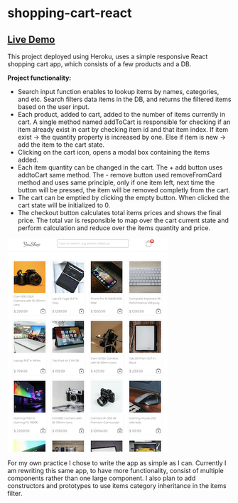 # shopping-cart-react

<h2><a href="https://yanshtein.github.io/shopping-cart-react/" rel="nofollow">Live Demo</a></h2>

This project deployed using Heroku, uses a simple responsive React shopping cart app, which consists of a few products and a DB.

<b>Project functionality:</b>
- Search input function enables to lookup items by names, categories, and etc.
Search filters data items in the DB, and returns the filtered items based on the user input.
- Each product, added to cart, added to the number of items currently in cart.
A single method named addToCart is responsible for checking if an item already exist in cart by checking item id and that item index.
If item exist -> the quantity property is increased by one.
Else if item is new -> add the item to the cart state.
- Clicking on the cart icon, opens a modal box containing the items added.
- Each item quantity can be changed in the cart.
The + add button uses addtoCart same method.
The - remove button used removeFromCard method and uses same principle, only if one item left, next time the button will be pressed, the item will be removed completly from the cart. 
- The cart can be emptied by clicking the empty button.
When clicked the cart state will be initialized to 0.
- The checkout button calculates total items prices and shows the final price.
The total var is responsible to map over the cart current state and perform calculation and reduce over the items quantity and price.

![Screenshot](youShop.png)


For my own practice I chose to write the app as simple as I can. 
Currently I am rewriting this same app,
to have more functionality, consist of multiple components rather than one large component.
I also plan to add constructors and prototypes to use items category inheritance in the items filter.
